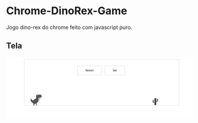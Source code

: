 # Chrome-DinoRex-Game
Jogo dino-rex do chrome feito com javascript puro.

## Tela

<img src="./assets/tela.png">
